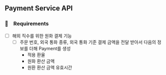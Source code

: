 ## Payment Service API

### 📌　Requirements
- [ ] 해외 직수를 위한 원화 결제 기능
  - [ ] 주문 번호, 외국 통화 종류, 외국 통화 기준 결제 금액을 전달 받아서 다음의 정보를 더해 Payment를 생성
    - 적용 환율
    - 원화 환산 금액
    - 원환 환산 금액 유효시간

